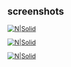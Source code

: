 ## screenshots

[![N|Solid](https://i.ibb.co/2qgFYmh/Captura-2-02.jpg)](https://i.ibb.co/2qgFYmh/Captura-2-02.jpg)

[![N|Solid](https://i.ibb.co/SwjyhH8/Captura-2-03.jpg)](https://i.ibb.co/SwjyhH8/Captura-2-03.jpg)

[![N|Solid](https://i.ibb.co/tD6rPWR/Captura-2-04.jpg)](https://i.ibb.co/tD6rPWR/Captura-2-04.jpg)
